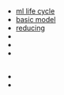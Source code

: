 #


##
* [ml life cycle](./lifeCycle.md)
* [basic model](./basicModel.md)
* [reducing](./reducing.md)
* []()
* []()
* []()

## 
* []()
* []()